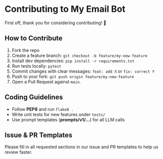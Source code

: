 # Contributing to My Email Bot

First off, thank you for considering contributing! 🎉

## How to Contribute
1. Fork the repo
2. Create a feature branch: `git checkout -b feature/my-new-feature`
3. Install dev dependencies: `pip install -r requirements.txt`
4. Run tests locally: `pytest`
5. Commit changes with clear messages: `feat: add X` or `fix: correct Y`
6. Push to your fork: `git push origin feature/my-new-feature`
7. Open a Pull Request against `main`.

## Coding Guidelines
- Follow **PEP8** and run `flake8 .`
- Write unit tests for new features under `tests/`
- Use prompt templates (**prompts/v1/...**) for all LLM calls

## Issue & PR Templates
Please fill in all requested sections in our issue and PR templates to help us review faster.